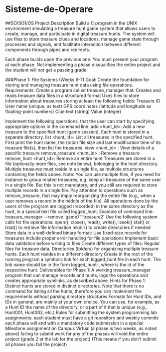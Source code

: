 # Sisteme-de-Operare
##SO/SO1/OS Project Description
Build a C program in the UNIX environment simulating a treasure hunt game system that allows users to create, manage, and participate in digital treasure hunts. The system will use files to store treasure clues and locations, manage game state through processes and signals, and facilitate interaction between different components through pipes and redirects.

Each phase builds upon the previous one. You must present your program at each phase. Not implementing a phase disqualifies the entire project and the student will not get a passing grade.

###Phase 1: File Systems (Weeks 6-7)
Goal: Create the foundation for storing and managing treasure hunt data using file operations.
Requirements:
Create a program called treasure_manager that:
Creates and reads treasure data files in a structured format
Uses files to store information about treasures storing at least the following fields:
Treasure ID
User name (unique, as text)
GPS coordinates (latitude and longitude as floating-point numbers)
Clue text (string)
Value (integer)

Implement the following operations, that the user can start by specifying appropriate options in the command line:
add <hunt_id>: Add a new treasure to the specified hunt (game session). Each hunt is stored in a separate directory.
list <hunt_id>: List all treasures in the specified hunt. First print the hunt name, the (total) file size and last modification time of its treasure file(s), then list the treasures.
view <hunt_id> <id>: View details of a specific treasure
remove_treasure <hunt_id> <id>: Remove a treasure 
remove_hunt <hunt_id>: Remove an entire hunt
Treasures are stored in a file (optionally more files, see note below), belonging to the hunt directory. Multiple treasures must reside in a single file, as multiple structures containing the fields above. Note: You can use multiple files, if you need for instance to group related treasures, e.g. keep all treasures of the same user in a single file. But this is not mandatory, and you still are required to store multiple records in a single file. Pay attention to operations such as remove_treasure, that may imply reorganizing the entire file (e.g., when a user removes a record in the middle of the file).
All operations done by the users of the program are logged (recorded) in the same directory as the hunt, in a special text file called logged_hunt.
Example of command line:
treasure_manager --remove 'game7' 'treasure2'
Use the following system calls for file operations:
open(), close(), read(), write(), lseek()
stat() or lstat() to retrieve file information
mkdir() to create directories if needed
Store data in a well-defined binary format:
Use fixed-size records for treasures
Include proper error handling for file operations
Implement basic data validation before writing to files
Create different types of files:
Regular files for treasure data.
Directories (folders) for organizing multiple treasure hunts. Each hunt resides in a different directory
Create in the root of the running program a symbolic link for each logged_hunt file in each hunt. The link name should be in the form logged_hunt-<ID>, where <ID> is the id of the respective hunt.
Deliverables for Phase 1:
A working treasure_manager program that can manage records and hunts, logs the operations and creates appropriate symlinks, as described above.
Hints for Phase 1:
Distinct hunts are stored in distinct directories. Note that there is no command for listing all the hunts, therefore you can implement the requirements without parsing directory structures
Formats for Hunt IDs, and IDs in general, are mainly at your own choice. You can use, for example, as a Hunt ID the name of the directory, or a part of it that is unique (e.g., Hunt001, Hunt002, etc.)
Rules for submitting the system programming lab assignments:
each student must have a git repository and weekly commits
each phase will end with a mandatory code submission in a special Milestone assignment on Campus Virtual (a phase is two weeks, as noted above)
failing to submit work for any of the phases will void the entire project (grade 2 at the lab for the project) (This means if you don't submit all phases you fail the project)
